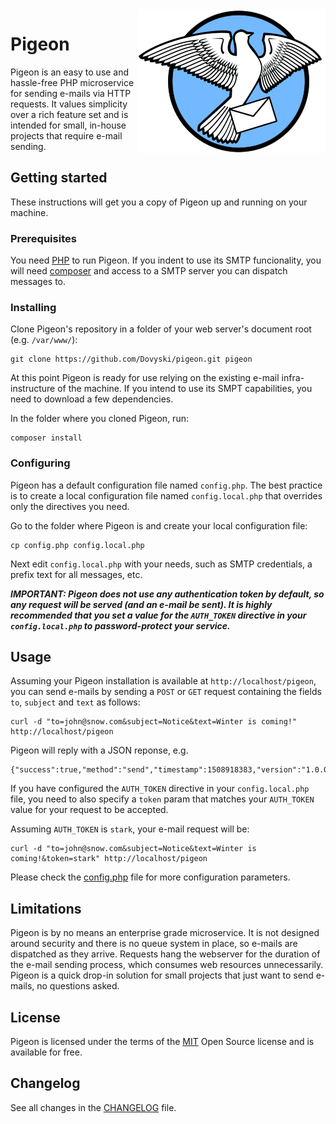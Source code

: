 <img src="./img/pigeon.png" align="right" title="Pigeon" />

# Pigeon

Pigeon is an easy to use and hassle-free PHP microservice for sending e-mails via HTTP requests. It values simplicity over a rich feature set and is intended for small, in-house projects that require e-mail sending.

## Getting started

These instructions will get you a copy of Pigeon up and running on your machine.

### Prerequisites

You need [PHP](https://php.net) to run Pigeon. If you indent to use its SMTP funcionality, you will need [composer](https://getcomposer.org/) and access to a SMTP server you can dispatch messages to.

### Installing

Clone Pigeon's repository in a folder of your web server's document root (e.g. `/var/www/`):

```
git clone https://github.com/Dovyski/pigeon.git pigeon
```

At this point Pigeon is ready for use relying on the existing e-mail infra-instructure of the machine. If you intend to use its SMPT capabilities, you need to download a few dependencies.

In the folder where you cloned Pigeon, run:

```
composer install
```

### Configuring

Pigeon has a default configuration file named `config.php`. The best practice is to create a local configuration file named `config.local.php` that overrides only the directives you need.

Go to the folder where Pigeon is and create your local configuration file:

```
cp config.php config.local.php
```

Next edit `config.local.php` with your needs, such as SMTP credentials, a prefix text for all messages, etc.

***IMPORTANT: Pigeon does not use any authentication token by default, so any request will be served (and an e-mail be sent). It is highly recommended that you set a value for the `AUTH_TOKEN` directive in your `config.local.php` to password-protect your service.***

## Usage

Assuming your Pigeon installation is available at `http://localhost/pigeon`, you can send e-mails by sending a `POST` or `GET` request containing the fields `to`, `subject` and `text` as follows:

```
curl -d "to=john@snow.com&subject=Notice&text=Winter is coming!" http://localhost/pigeon
```

Pigeon will reply with a JSON reponse, e.g.

```
{"success":true,"method":"send","timestamp":1508918383,"version":"1.0.0"}
```

If you have configured the `AUTH_TOKEN` directive in your `config.local.php` file, you need to also specify a `token` param that matches your `AUTH_TOKEN` value for your request to be accepted.

Assuming `AUTH_TOKEN` is `stark`, your e-mail request will be:

```
curl -d "to=john@snow.com&subject=Notice&text=Winter is coming!&token=stark" http://localhost/pigeon
```

Please check the [config.php](config.php) file for more configuration parameters.

## Limitations

Pigeon is by no means an enterprise grade microservice. It is not designed around security and there is no queue system in place, so e-mails are dispatched as they arrive. Requests hang the webserver for the duration of the e-mail sending process, which consumes web resources unnecessarily. Pigeon is a quick drop-in solution for small projects that just want to send e-mails, no questions asked.

## License

Pigeon is licensed under the terms of the [MIT](https://choosealicense.com/licenses/mit/) Open Source
license and is available for free.

## Changelog

See all changes in the [CHANGELOG](CHANGELOG.md) file.
